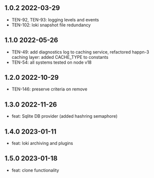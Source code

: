 1.0.2 2022-03-29
-----------------
  - TEN-92, TEN-93: logging levels and events
  - TEN-102: loki snapshot  file redundancy

1.1.0 2022-05-26
-----------------
  - TEN-49: add diagnostics log to caching service, refactored happn-3 caching layer: added CACHE_TYPE to constants
  - TEN-54: all systems tested on node v18

1.2.0 2022-10-29
-----------------
  - TEN-146: preserve criteria on remove

1.3.0 2022-11-26
-----------------
  - feat: Sqlite DB provider (added hashring semaphore)

1.4.0 2023-01-11
-----------------
  - feat: loki archiving and plugins 

1.5.0 2023-01-18
-----------------
  - feat: clone functionality
